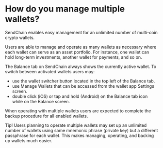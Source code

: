 # How do you manage multiple wallets?

SendChain enables easy management for an unlimited number of multi-coin crypto wallets.

Users are able to manage and operate as many wallets as necessary where each wallet can serve as an asset portfolio. For instance, one wallet can hold long-term investments, another wallet for payments, and so on.

The Balance tab on SendChain always shows the currently active wallet. To switch between activated wallets users may:

- use the wallet switcher button located in the top left of the Balance tab.
- use Manage Wallets that can be accessed from the wallet app Settings screen.
- double click (iOS) or tap and hold (Android) on the Balance tab icon while on the Balance screen.

When operating with multiple wallets users are expected to complete the backup procedure for all enabled wallets.

Tip! Users planning to operate multiple wallets may set up an unlimited number of wallets using same mnemonic phrase (private key) but a different passphrase for each wallet. This makes managing, operating, and backing up wallets much easier.


